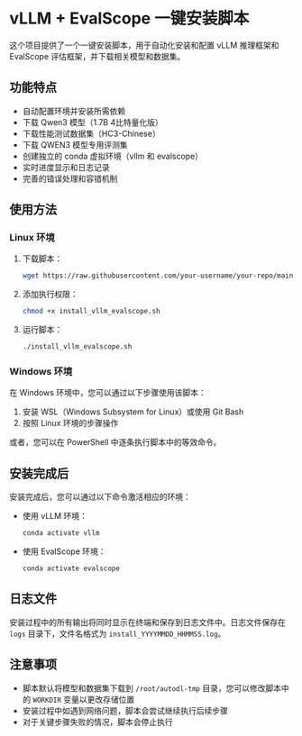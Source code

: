 # vLLM + EvalScope 一键安装脚本

这个项目提供了一个一键安装脚本，用于自动化安装和配置 vLLM 推理框架和 EvalScope 评估框架，并下载相关模型和数据集。

## 功能特点

- 自动配置环境并安装所需依赖
- 下载 Qwen3 模型（1.7B 4比特量化版）
- 下载性能测试数据集（HC3-Chinese）
- 下载 QWEN3 模型专用评测集
- 创建独立的 conda 虚拟环境（vllm 和 evalscope）
- 实时进度显示和日志记录
- 完善的错误处理和容错机制

## 使用方法

### Linux 环境

1. 下载脚本：
   ```bash
   wget https://raw.githubusercontent.com/your-username/your-repo/main/install_vllm_evalscope.sh
   ```

2. 添加执行权限：
   ```bash
   chmod +x install_vllm_evalscope.sh
   ```

3. 运行脚本：
   ```bash
   ./install_vllm_evalscope.sh
   ```

### Windows 环境

在 Windows 环境中，您可以通过以下步骤使用该脚本：

1. 安装 WSL（Windows Subsystem for Linux）或使用 Git Bash
2. 按照 Linux 环境的步骤操作

或者，您可以在 PowerShell 中逐条执行脚本中的等效命令。

## 安装完成后

安装完成后，您可以通过以下命令激活相应的环境：

- 使用 vLLM 环境：
  ```bash
  conda activate vllm
  ```

- 使用 EvalScope 环境：
  ```bash
  conda activate evalscope
  ```

## 日志文件

安装过程中的所有输出将同时显示在终端和保存到日志文件中。日志文件保存在 `logs` 目录下，文件名格式为 `install_YYYYMMDD_HHMMSS.log`。

## 注意事项

- 脚本默认将模型和数据集下载到 `/root/autodl-tmp` 目录，您可以修改脚本中的 `WORKDIR` 变量以更改存储位置
- 安装过程中如遇到网络问题，脚本会尝试继续执行后续步骤
- 对于关键步骤失败的情况，脚本会停止执行
